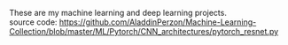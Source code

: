 These are my machine learning and deep learning projects. \
source code: https://github.com/AladdinPerzon/Machine-Learning-Collection/blob/master/ML/Pytorch/CNN_architectures/pytorch_resnet.py
